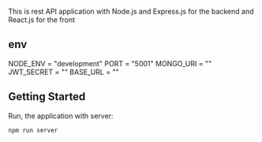 This is rest API application with Node.js and Express.js for the backend and React.js for the front

## env
NODE_ENV = "development"
PORT = "5001"
MONGO_URI = ""
JWT_SECRET = ""
BASE_URL  = ""

## Getting Started

Run, the application with server:

```bash
npm run server
```
